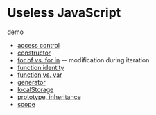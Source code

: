 # Useless JavaScript

demo

- [access control](access_control.js)
- [constructor](constructor.js)
- [for of vs. for in](for-of_for-in.js) -- modification during iteration
- [function identity](function_identity.js)
- [function vs. var](function_var.js)
- [generator](generator.js)
- [localStorage](localStorage.js)
- [prototype, inheritance](inheritance.js)
- [scope](scope.js)
